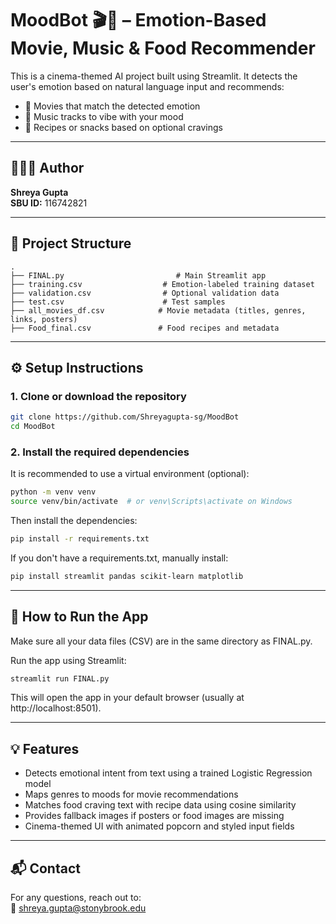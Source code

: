
# MoodBot 🎬🍿 – Emotion-Based Movie, Music & Food Recommender

This is a cinema-themed AI project built using Streamlit. It detects the user's emotion based on natural language input and recommends:
- 🎥 Movies that match the detected emotion
- 🎵 Music tracks to vibe with your mood
- 🍕 Recipes or snacks based on optional cravings

---

## 👩🏻‍💻 Author
**Shreya Gupta**  
**SBU ID:** 116742821

---

## 📁 Project Structure

```
.
├── FINAL.py                         # Main Streamlit app
├── training.csv                  # Emotion-labeled training dataset
├── validation.csv                # Optional validation data
├── test.csv                      # Test samples
├── all_movies_df.csv            # Movie metadata (titles, genres, links, posters)
├── Food_final.csv               # Food recipes and metadata
```

---

## ⚙️ Setup Instructions

### 1. Clone or download the repository
```bash
git clone https://github.com/Shreyagupta-sg/MoodBot
cd MoodBot
```

### 2. Install the required dependencies
It is recommended to use a virtual environment (optional):

```bash
python -m venv venv
source venv/bin/activate  # or venv\Scripts\activate on Windows
```

Then install the dependencies:

```bash
pip install -r requirements.txt
```

If you don't have a requirements.txt, manually install:

```bash
pip install streamlit pandas scikit-learn matplotlib
```

---

## 🚀 How to Run the App

Make sure all your data files (CSV) are in the same directory as FINAL.py.

Run the app using Streamlit:

```bash
streamlit run FINAL.py
```

This will open the app in your default browser (usually at http://localhost:8501).

---

## 💡 Features

- Detects emotional intent from text using a trained Logistic Regression model
- Maps genres to moods for movie recommendations
- Matches food craving text with recipe data using cosine similarity
- Provides fallback images if posters or food images are missing
- Cinema-themed UI with animated popcorn and styled input fields

---

## 📬 Contact

For any questions, reach out to:  
📧 shreya.gupta@stonybrook.edu 
